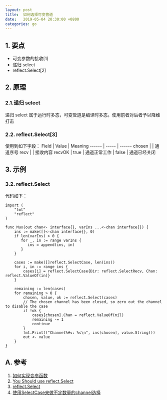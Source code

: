 ```yaml
---
layout: post
title:  如何选择可变管道
date:   2019-05-04 20:30:00 +0800
categories: go
---
```


> 

## 1. 要点
+ 可变参数的接收[1]
+ 递归 select
+ reflect.Select[2]

## 2. 原理

### 2.1.递归 select
递归 select 属于运行时多态，可变管道是编译时多态。使用前者对后者予以降维打击

### 2.2. reflect.Select[3]

使用到如下字段：
Field  | Value | Meaning
------ | ----- | ------
chosen |       | 通道序号
recv   |       | 接收内容
recvOK | true  | 通道正常工作
       | false | 通道已经关闭

## 3. 示例

### 3.2. reflect.Select

代码如下：
```
import (
    "fmt"
    "reflect"
)
 
func Mux(out chan<- interface{}, varIns ...<-chan interface{}) {
    ins := make([]<-chan interface{}, 0)
    if len(varIns) > 0 {
       for _, in := range varIns {
          ins = append(ins, in)
       }
    }
    
    cases := make([]reflect.SelectCase, len(ins))
    for i, in := range ins {
        cases[i] = reflect.SelectCase{Dir: reflect.SelectRecv, Chan: reflect.ValueOf(in)}
    }
    
    remaining := len(cases)
    for remaining > 0 {
        chosen, value, ok := reflect.Select(cases)
        // The chosen channel has been closed, so zero out the channel to disable the case
        if !ok {
            cases[chosen].Chan = reflect.ValueOf(nil)
            remaining -= 1
            continue
        }
        fmt.Printf("Channel%#v: %s\n", ins[chosen], value.String())
        out <- value
    }
}
```

## A. 参考
1. [如何实现变参函数](https://zhagn1career.github.io/go/2019/05/03/how-to-handle-variadic-function.html)
2. [You Should use reflect.Select](https://stackoverflow.com/questions/19992334/how-to-listen-to-n-channels-dynamic-select-statement)
3. [reflect.Select](https://golang.org/pkg/reflect/#Select)
4. [使用SelectCase来做不定数量的channel选择](http://tevic.github.io/2016/05/10/select-case/)
